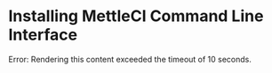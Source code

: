 # Installing MettleCI Command Line Interface

Error: Rendering this content exceeded the timeout of 10 seconds.